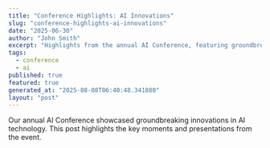 ```yaml
---
title: "Conference Highlights: AI Innovations"
slug: "conference-highlights-ai-innovations"
date: "2025-06-30"
author: "John Smith"
excerpt: "Highlights from the annual AI Conference, featuring groundbreaking innovations."
tags:
  - conference
  - ai
published: true
featured: true
generated_at: "2025-08-08T06:40:48.341880"
layout: "post"
---
```


Our annual AI Conference showcased groundbreaking innovations in AI technology. This post highlights the key moments and presentations from the event.